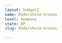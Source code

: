 ```yaml
---
layout: budget2
name: Rödersheim-Gronau
level: kommune
state: RP
slug: Rödersheim-Gronau

---
```



